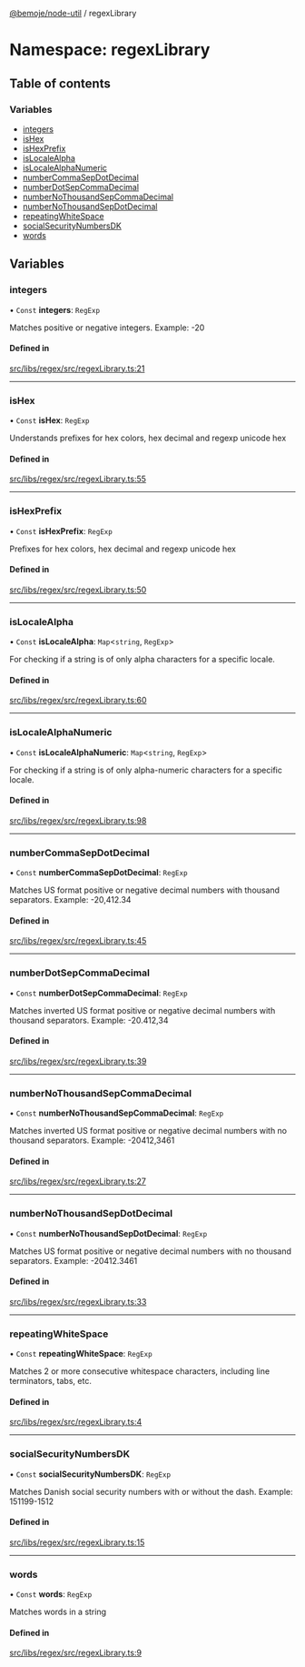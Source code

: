 [@bemoje/node-util](../README.md) / regexLibrary

# Namespace: regexLibrary

## Table of contents

### Variables

- [integers](regexLibrary.md#integers)
- [isHex](regexLibrary.md#ishex)
- [isHexPrefix](regexLibrary.md#ishexprefix)
- [isLocaleAlpha](regexLibrary.md#islocalealpha)
- [isLocaleAlphaNumeric](regexLibrary.md#islocalealphanumeric)
- [numberCommaSepDotDecimal](regexLibrary.md#numbercommasepdotdecimal)
- [numberDotSepCommaDecimal](regexLibrary.md#numberdotsepcommadecimal)
- [numberNoThousandSepCommaDecimal](regexLibrary.md#numbernothousandsepcommadecimal)
- [numberNoThousandSepDotDecimal](regexLibrary.md#numbernothousandsepdotdecimal)
- [repeatingWhiteSpace](regexLibrary.md#repeatingwhitespace)
- [socialSecurityNumbersDK](regexLibrary.md#socialsecuritynumbersdk)
- [words](regexLibrary.md#words)

## Variables

### integers

• `Const` **integers**: `RegExp`

Matches positive or negative integers.
Example: -20

#### Defined in

[src/libs/regex/src/regexLibrary.ts:21](https://github.com/bemoje/bemoje-node-util/blob/8cff27d/src/libs/regex/src/regexLibrary.ts#L21)

___

### isHex

• `Const` **isHex**: `RegExp`

Understands prefixes for hex colors, hex decimal and regexp unicode hex

#### Defined in

[src/libs/regex/src/regexLibrary.ts:55](https://github.com/bemoje/bemoje-node-util/blob/8cff27d/src/libs/regex/src/regexLibrary.ts#L55)

___

### isHexPrefix

• `Const` **isHexPrefix**: `RegExp`

Prefixes for hex colors, hex decimal and regexp unicode hex

#### Defined in

[src/libs/regex/src/regexLibrary.ts:50](https://github.com/bemoje/bemoje-node-util/blob/8cff27d/src/libs/regex/src/regexLibrary.ts#L50)

___

### isLocaleAlpha

• `Const` **isLocaleAlpha**: `Map`<`string`, `RegExp`\>

For checking if a string is of only alpha characters for a specific locale.

#### Defined in

[src/libs/regex/src/regexLibrary.ts:60](https://github.com/bemoje/bemoje-node-util/blob/8cff27d/src/libs/regex/src/regexLibrary.ts#L60)

___

### isLocaleAlphaNumeric

• `Const` **isLocaleAlphaNumeric**: `Map`<`string`, `RegExp`\>

For checking if a string is of only alpha-numeric characters for a specific locale.

#### Defined in

[src/libs/regex/src/regexLibrary.ts:98](https://github.com/bemoje/bemoje-node-util/blob/8cff27d/src/libs/regex/src/regexLibrary.ts#L98)

___

### numberCommaSepDotDecimal

• `Const` **numberCommaSepDotDecimal**: `RegExp`

Matches US format positive or negative decimal numbers with thousand separators.
Example: -20,412.34

#### Defined in

[src/libs/regex/src/regexLibrary.ts:45](https://github.com/bemoje/bemoje-node-util/blob/8cff27d/src/libs/regex/src/regexLibrary.ts#L45)

___

### numberDotSepCommaDecimal

• `Const` **numberDotSepCommaDecimal**: `RegExp`

Matches inverted US format positive or negative decimal numbers with thousand separators.
Example: -20.412,34

#### Defined in

[src/libs/regex/src/regexLibrary.ts:39](https://github.com/bemoje/bemoje-node-util/blob/8cff27d/src/libs/regex/src/regexLibrary.ts#L39)

___

### numberNoThousandSepCommaDecimal

• `Const` **numberNoThousandSepCommaDecimal**: `RegExp`

Matches inverted US format positive or negative decimal numbers with no thousand separators.
Example: -20412,3461

#### Defined in

[src/libs/regex/src/regexLibrary.ts:27](https://github.com/bemoje/bemoje-node-util/blob/8cff27d/src/libs/regex/src/regexLibrary.ts#L27)

___

### numberNoThousandSepDotDecimal

• `Const` **numberNoThousandSepDotDecimal**: `RegExp`

Matches US format positive or negative decimal numbers with no thousand separators.
Example: -20412.3461

#### Defined in

[src/libs/regex/src/regexLibrary.ts:33](https://github.com/bemoje/bemoje-node-util/blob/8cff27d/src/libs/regex/src/regexLibrary.ts#L33)

___

### repeatingWhiteSpace

• `Const` **repeatingWhiteSpace**: `RegExp`

Matches 2 or more consecutive whitespace characters, including line terminators, tabs, etc.

#### Defined in

[src/libs/regex/src/regexLibrary.ts:4](https://github.com/bemoje/bemoje-node-util/blob/8cff27d/src/libs/regex/src/regexLibrary.ts#L4)

___

### socialSecurityNumbersDK

• `Const` **socialSecurityNumbersDK**: `RegExp`

Matches Danish social security numbers with or without the dash.
Example: 151199-1512

#### Defined in

[src/libs/regex/src/regexLibrary.ts:15](https://github.com/bemoje/bemoje-node-util/blob/8cff27d/src/libs/regex/src/regexLibrary.ts#L15)

___

### words

• `Const` **words**: `RegExp`

Matches words in a string

#### Defined in

[src/libs/regex/src/regexLibrary.ts:9](https://github.com/bemoje/bemoje-node-util/blob/8cff27d/src/libs/regex/src/regexLibrary.ts#L9)
